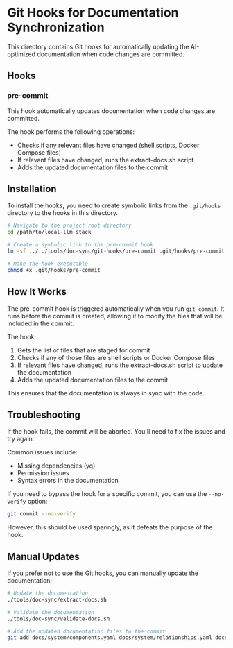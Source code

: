 # Git Hooks for Documentation Synchronization

This directory contains Git hooks for automatically updating the AI-optimized documentation when code changes are committed.

## Hooks

### pre-commit

This hook automatically updates documentation when code changes are committed.

The hook performs the following operations:
- Checks if any relevant files have changed (shell scripts, Docker Compose files)
- If relevant files have changed, runs the extract-docs.sh script
- Adds the updated documentation files to the commit

## Installation

To install the hooks, you need to create symbolic links from the `.git/hooks` directory to the hooks in this directory.

```bash
# Navigate to the project root directory
cd /path/to/local-llm-stack

# Create a symbolic link to the pre-commit hook
ln -sf ../../tools/doc-sync/git-hooks/pre-commit .git/hooks/pre-commit

# Make the hook executable
chmod +x .git/hooks/pre-commit
```

## How It Works

The pre-commit hook is triggered automatically when you run `git commit`. It runs before the commit is created, allowing it to modify the files that will be included in the commit.

The hook:
1. Gets the list of files that are staged for commit
2. Checks if any of those files are shell scripts or Docker Compose files
3. If relevant files have changed, runs the extract-docs.sh script to update the documentation
4. Adds the updated documentation files to the commit

This ensures that the documentation is always in sync with the code.

## Troubleshooting

If the hook fails, the commit will be aborted. You'll need to fix the issues and try again.

Common issues include:
- Missing dependencies (yq)
- Permission issues
- Syntax errors in the documentation

If you need to bypass the hook for a specific commit, you can use the `--no-verify` option:

```bash
git commit --no-verify
```

However, this should be used sparingly, as it defeats the purpose of the hook.

## Manual Updates

If you prefer not to use the Git hooks, you can manually update the documentation:

```bash
# Update the documentation
./tools/doc-sync/extract-docs.sh

# Validate the documentation
./tools/doc-sync/validate-docs.sh

# Add the updated documentation files to the commit
git add docs/system/components.yaml docs/system/relationships.yaml docs/system/interfaces.yaml